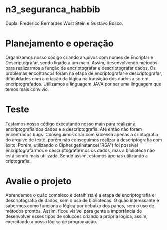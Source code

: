 # n3_seguranca_habbib

Dupla: Frederico Bernardes Wust Stein e Gustavo Bosco.

# Planejamento e operação

<p>Organizamos nosso código criando arquivos com nomes de Encriptar e Descriptografar, sendo ligado a um main.
Assim, desenvolvendo métodos para realizarmos a função de encriptografar e descriptografar dados. Os problemas encontrados foram na etapa
de encriptografar e descriptografar, dificuldades com a criação da lógica na transição dos dados a serem encriptografados. Utilizamos a linguagem 
JAVA por ser uma linguagem que temos mais convívio.</p>

# Teste

<p>Testamos nosso código executando nosso main para realizar a encriptografia dos dados e a descriptografia. Até então não foram encontrados bugs. Conseguimos criar com sucesso apenas a criptografia do arquivo de texto, porém não conseguimos realizar a descriptografia com êxito. Porém, utilizando o Cipher.getInstance("RSA") foi possível encriptografarmos e descriptografarmos os dados, mas a biblioteca não está sendo mais utilizada. Sendo assim, estamos apenas utilizando a criptografia.</p>


# Avalie o projeto

<p>Aprendemos o quão complexo e detalhista é a etapa de encriptografia e descriptografia de dados, sem o uso de bibliotecas. O quão
interessante é sabermos como funciona a lógica por debaixo dos panos, sem o uso de métodos prontos. Assim, ficou visível para gente a importância
de desenvolver esses tipos de soluções criando a própria lógica, assim, exercitando a nossa lógica de programação.</p>
